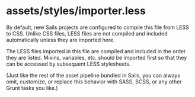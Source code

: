 # assets/styles/importer.less

By default, new Sails projects are configured to compile this file from LESS to CSS.  Unlike CSS files, LESS files are not compiled and included automatically unless they are imported here.

The LESS files imported in this file are compiled and included in the order they are listed.  Mixins, variables, etc. should be imported first so that they can be accessed by subsequent LESS stylesheets.

(Just like the rest of the asset pipeline bundled in Sails, you can always omit, customize, or replace this behavior with SASS, SCSS, or any other Grunt tasks you like.)


<docmeta name="displayName" value="importer.less">
